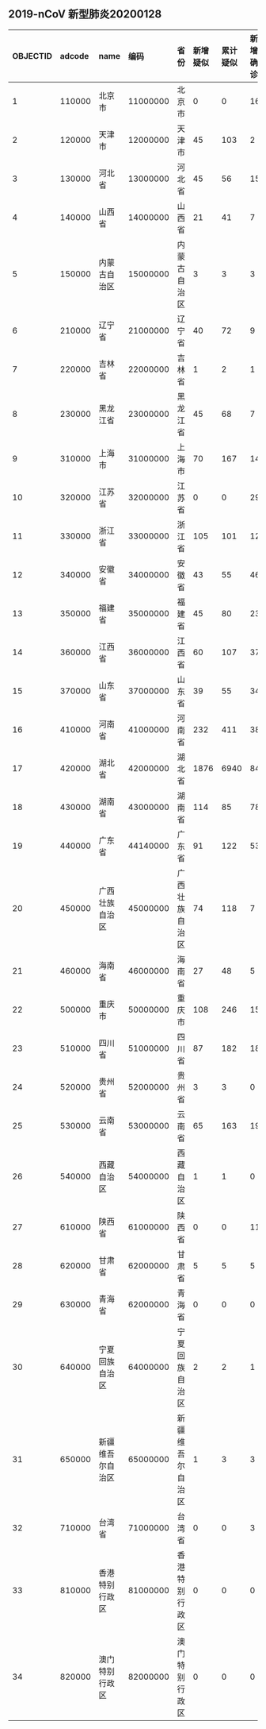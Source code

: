 ## 2019-nCoV 新型肺炎20200128
|OBJECTID|adcode|name|编码|省份|新增疑似|累计疑似|新增确诊|累计确诊|新增死亡|累计死亡|type1|type2|Shape_Length|Shape_Area||:---|:---|:---|:---|:---|:---|:---|:---|:---|:---|:---|:---|:---|:---|:---||1|110000|北京市|11000000|北京市|0|0|16|96|0|1|1|96|7.791988055957414|1.7391013439945038||2|120000|天津市|12000000|天津市|45|103|2|25|0|0|1|25|6.56761331170688|1.2798090601840222||3|130000|河北省|13000000|河北省|45|56|15|48|0|1|1|48|43.05924937022302|19.75568856485794||4|140000|山西省|14000000|山西省|21|41|7|27|0|0|1|27|22.739040243042034|15.989232281120122||5|150000|内蒙古自治区|15000000|内蒙古自治区|3|3|3|16|0|0|1|16|129.04214063312202|128.8856826351968||6|210000|辽宁省|21000000|辽宁省|40|72|9|36|0|0|1|36|28.924995398408235|15.880823107873054||7|220000|吉林省|22000000|吉林省|1|2|1|9|0|0|1|9|36.19528641305088|21.31945845723598||8|230000|黑龙江省|23000000|黑龙江省|45|68|7|37|0|1|1|37|63.587145575516494|54.6714001263124||9|310000|上海市|31000000|上海市|70|167|14|80|0|1|1|80|6.50718040506812|0.7291148367789883||10|320000|江苏省|32000000|江苏省|0|0|29|99|0|0|1|99|23.1597384105639|10.006161827735294||11|330000|浙江省|33000000|浙江省|105|101|123|296|0|0|1|296|21.650717661964322|9.855202993482473||12|340000|安徽省|34000000|安徽省|43|55|46|152|0|0|1|152|26.298905816178067|13.350318977264505||13|350000|福建省|35000000|福建省|45|80|23|82|0|0|1|82|24.98990269504824|11.221573071393916||14|360000|江西省|36000000|江西省|60|107|37|109|0|0|1|109|24.428570394270007|15.271025546749568||15|370000|山东省|37000000|山东省|39|55|34|121|0|0|1|121|28.185542681962506|15.803268558395285||16|410000|河南省|41000000|河南省|232|411|38|206|1|2|1|206|27.37052248229922|16.131381088163995||17|420000|湖北省|42000000|湖北省|1876|6940|840|3554|25|125|1|3554|31.28070211636066|17.58445001878153||18|430000|湖南省|43000000|湖南省|114|85|78|221|0|0|1|221|31.661880230200726|19.36849652528964||19|440000|广东省|44140000|广东省|91|122|53|241|0|0|1|241|34.38159706854542|15.985167543602977||20|450000|广西壮族自治区|45000000|广西壮族自治区|74|118|7|58|0|0|1|58|31.035656040794393|21.04853302763118||21|460000|海南省|46000000|海南省|27|48|5|43|0|1|1|43|14.93261544529402|3.3859270432704545||22|500000|重庆市|50000000|重庆市|108|246|15|147|0|0|1|147|23.74482738849844|7.709646471318434||23|510000|四川省|51000000|四川省|87|182|18|108|0|0|1|108|53.68580421259556|45.76975667724359||24|520000|贵州省|52000000|贵州省|3|3|0|9|0|0|1|9|29.749737997890787|16.001778809586497||25|530000|云南省|53000000|云南省|65|163|19|51|0|0|1|51|51.4550868367449|34.27715852268181||26|540000|西藏自治区|54000000|西藏自治区|1|1|0|0|0|0|2|0|70.65248729867406|114.22635582941024||27|610000|陕西省|61000000|陕西省|0|0|11|46|0|0|1|46|35.42429538779733|20.385755736771078||28|620000|甘肃省|62000000|甘肃省|5|5|5|24|0|0|1|24|74.55372891928658|43.65255526142007||29|630000|青海省|62000000|青海省|0|0|0|6|0|0|1|6|56.96203279850042|69.39847930769355||30|640000|宁夏回族自治区|64000000|宁夏回族自治区|2|2|1|12|0|0|1|12|16.537998028984457|5.288977125681047||31|650000|新疆维吾尔自治区|65000000|新疆维吾尔自治区|1|3|3|13|0|0|1|13|80.72368260632543|175.10146009842805||32|710000|台湾省|71000000|台湾省|0|0|3|8|0|0|1|8|9.350549086097068|3.381774533788389||33|810000|香港特别行政区|81000000|香港特别行政区|0|0|0|8|0|0|1|8|1.9714110570471242|0.10906663857198397||34|820000|澳门特别行政区|82000000|澳门特别行政区|0|0|0|7|0|0|1|7|0.25348568866250076|0.0025663046660034097|